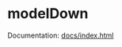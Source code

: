 # modelDown

Documentation: [docs/index.html](https://htmlpreview.github.io/?https://raw.githubusercontent.com/kromash/modelDown/master/docs/index.html)
